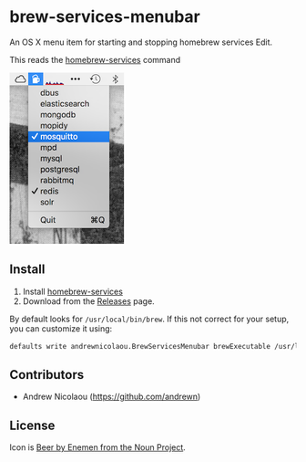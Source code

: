 brew-services-menubar
===

An OS X menu item for starting and stopping homebrew services Edit.

This reads the [homebrew-services](https://github.com/Homebrew/homebrew-services) command 

![Screenshot](docs/screenshot.png)

## Install

1. Install [homebrew-services](https://github.com/Homebrew/homebrew-services)
2. Download from the [Releases](https://github.com/andrewn/brew-services-menubar/releases) page.

By default looks for `/usr/local/bin/brew`. If this not correct for your setup,
you can customize it using:

```sh
defaults write andrewnicolaou.BrewServicesMenubar brewExecutable /usr/local/bin/brew
```

## Contributors

- Andrew Nicolaou (https://github.com/andrewn)

## License

Icon is [Beer by Enemen from the Noun Project](https://thenounproject.com/search/?q=beer&i=783212).
